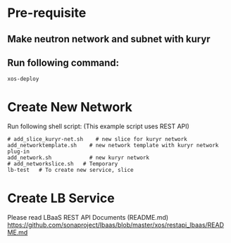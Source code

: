 # Pre-requisite
## Make neutron network and subnet with kuryr
## Run following command:
```
xos-deploy
```

# Create New Network 
Run following shell script:
(This example script uses REST API)
```
# add_slice_kuryr-net.sh    # new slice for kuryr network
add_networktemplate.sh    # new network template with kuryr network plug-in
add_network.sh            # new kuryr network
# add_networkslice.sh   # Temporary
lb-test   # To create new service, slice
```

# Create LB Service
Please read LBaaS REST API Documents (README.md)
  https://github.com/sonaproject/lbaas/blob/master/xos/restapi_lbaas/README.md
